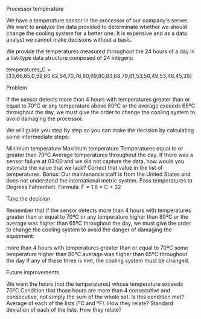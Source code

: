 Processor temperature

We have a temperature sensor in the processor of our company's server. We want to analyze the data provided to determinate whether we should change the cooling system for a better one. It is expensive and as a data analyst we cannot make decisions without a basis.

We provide the temperatures measured throughout the 24 hours of a day in a list-type data structure composed of 24 integers:

temperatures_C = [33,66,65,0,59,60,62,64,70,76,80,69,80,83,68,79,61,53,50,49,53,48,45,39]

Problem

If the sensor detects more than 4 hours with temperatures greater than or equal to 70ºC or any temperature above 80ºC or the average exceeds 65ºC throughout the day, we must give the order to change the cooling system to avoid damaging the processor.

We will guide you step by step so you can make the decision by calculating some intermediate steps:

Minimum temperature
Maximum temperature
Temperatures equal to or greater than 70ºC
Average temperatures throughout the day.
If there was a sensor failure at 03:00 and we did not capture the data, how would you estimate the value that we lack? Correct that value in the list of temperatures.
Bonus: Our maintenance staff is from the United States and does not understand the international metric system. Pass temperatures to Degrees Fahrenheit.
Formula: F = 1.8 * C + 32

Take the decision

Remember that if the sensor detects more than 4 hours with temperatures greater than or equal to 70ºC or any temperature higher than 80ºC or the average was higher than 65ºC throughout the day, we must give the order to change the cooling system to avoid the danger of damaging the equipment:

more than 4 hours with temperatures greater than or equal to 70ºC
some temperature higher than 80ºC
average was higher than 65ºC throughout the day If any of these three is met, the cooling system must be changed.

Future improvements

We want the hours (not the temperatures) whose temperature exceeds 70ºC
Condition that those hours are more than 4 consecutive and consecutive, not simply the sum of the whole set. Is this condition met?
Average of each of the lists (ºC and ºF). How they relate?
Standard deviation of each of the lists. How they relate?
